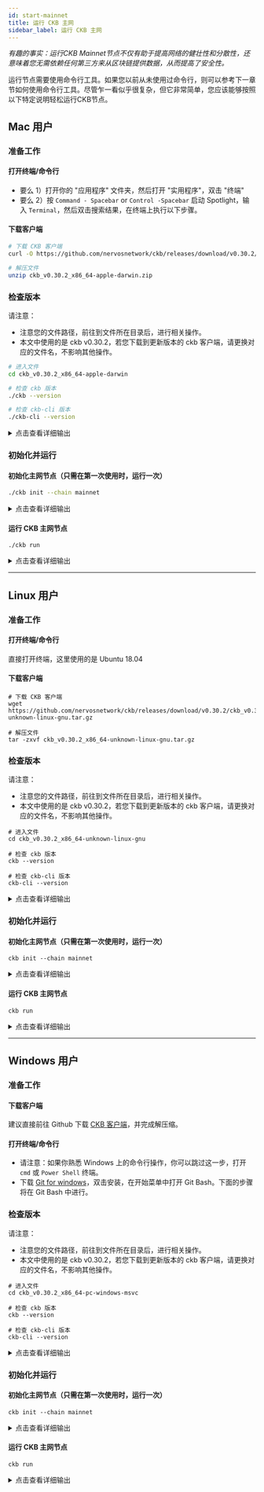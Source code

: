 ```yaml
---
id: start-mainnet
title: 运行 CKB 主网
sidebar_label: 运行 CKB 主网
---
```

*有趣的事实：运行CKB Mainnet节点不仅有助于提高网络的健壮性和分散性，还意味着您无需依赖任何第三方来从区块链提供数据，从而提高了安全性。*

运行节点需要使用命令行工具。如果您以前从未使用过命令行，则可以参考下一章节如何使用命令行工具。尽管乍一看似乎很复杂，但它非常简单，您应该能够按照以下特定说明轻松运行CKB节点。

## Mac 用户

### 准备工作

#### 打开终端/命令行

* 要么 1）打开你的 "应用程序" 文件夹，然后打开 "实用程序"，双击 "终端"
* 要么 2）按 `Command - Spacebar` or `Control -Spacebar` 启动 Spotlight，输入 `Terminal`，然后双击搜索结果，在终端上执行以下步骤。

#### 下载客户端

```bash
# 下载 CKB 客户端
curl -O https://github.com/nervosnetwork/ckb/releases/download/v0.30.2/ckb_v0.30.2_x86_64-apple-darwin.zip

# 解压文件
unzip ckb_v0.30.2_x86_64-apple-darwin.zip

```

### 检查版本

请注意：
* 注意您的文件路径，前往到文件所在目录后，进行相关操作。
* 本文中使用的是 ckb v0.30.2，若您下载到更新版本的 ckb 客户端，请更换对应的文件名，不影响其他操作。

```bash
# 进入文件
cd ckb_v0.30.2_x86_64-apple-darwin

# 检查 ckb 版本
./ckb --version

# 检查 ckb-cli 版本
./ckb-cli --version
```

<details>
<summary>点击查看详细输出</summary>

```bash
cd ckb_v0.30.2_x86_64-apple-darwin

$ ./ckb --version
ckb 0.30.2 (4382236 2020-04-02)

$ ./ckb-cli --version
ckb-cli 0.30.0 (2a7ed95 2020-03-20)
```
</details>


### 初始化并运行

#### 初始化主网节点（只需在第一次使用时，运行一次）

```bash
./ckb init --chain mainnet
```

<details>
<summary>点击查看详细输出</summary>

```bash
$ ./ckb init --chain mainnet

WARN: mining feature is disabled because of lacking the block assembler config options
Initialized CKB directory in /Users/(NAME)/Documents/ckb_v0.30.2_x86_64-apple-darwin # 路径不同，此处略有差异
create ckb.toml
create ckb-miner.toml
```
</details>

#### 运行 CKB 主网节点

```
./ckb run
```

<details>
<summary>点击查看详细输出</summary>

```bash
$ ./ckb run

**2020-04-08 10:57:32.288 +08:00 main INFO sentry  sentry is disabled
**2020-04-08 10:57:32.401 +08:00 main INFO main  Miner is disabled, edit ckb.toml to enable it
**2020-04-08 10:57:32.418 +08:00 main INFO ckb-db  Initialize a new database
**2020-04-08 10:57:32.661 +08:00 main INFO ckb-db  Init database version 20191127135521
**2020-04-08 10:57:32.668 +08:00 main INFO ckb-chain  Start: loading live cells ...
**2020-04-08 10:57:32.669 +08:00 main INFO ckb-chain  Done: total 2 transactions.
**2020-04-08 10:57:32.675 +08:00 main INFO main  ckb version: 0.30.2 (4382236 2020-04-02)
**2020-04-08 10:57:32.675 +08:00 main INFO main  chain genesis hash: 0x92b197aa1fba0f63633922c61c92375c9c074a93e85963554f5499fe1450d0e5
...
...
**2020-04-08 10:57:33.963 +08:00 ChainService INFO ckb-chain  block: 1, hash: 0x2567f226c73b04a6cb3ef04b3bb10ab99f37850794cd9569be7de00bac4db875, epoch: 0(1/1743), total_diff: 0x3b1bb3d4c1376a, txs: 1
**2020-04-08 10:57:33.965 +08:00 ChainService INFO ckb-chain  block: 2, hash: 0x2af0fc6ec802df6d1da3db2bfdd59159d210645092a3df82125d20b523e0ea83, epoch: 0(2/1743), total_diff: 0x58a98dbf21d31f, txs: 1
```
</details>

---

## Linux 用户

### 准备工作

#### 打开终端/命令行

直接打开终端，这里使用的是 Ubuntu 18.04

#### 下载客户端

```shell
# 下载 CKB 客户端
wget https://github.com/nervosnetwork/ckb/releases/download/v0.30.2/ckb_v0.30.2_x86_64-unknown-linux-gnu.tar.gz

# 解压文件
tar -zxvf ckb_v0.30.2_x86_64-unknown-linux-gnu.tar.gz
```

### 检查版本

请注意：
* 注意您的文件路径，前往到文件所在目录后，进行相关操作。
* 本文中使用的是 ckb v0.30.2，若您下载到更新版本的 ckb 客户端，请更换对应的文件名，不影响其他操作。

```shell
# 进入文件
cd ckb_v0.30.2_x86_64-unknown-linux-gnu

# 检查 ckb 版本
ckb --version

# 检查 ckb-cli 版本
ckb-cli --version
```

<details>
<summary>点击查看详细输出</summary>

```shell
cd ckb_v0.30.2_x86_64-unknown-linux-gnu

ckb --version
ckb 0.30.2 (4382236 2020-04-02)

ckb-cli --version
ckb-cli 0.30.0 (2a7ed95 2020-03-20)
```

</details>

### 初始化并运行

#### 初始化主网节点（只需在第一次使用时，运行一次）

```shell
ckb init --chain mainnet
```

<details>
<summary>点击查看详细输出</summary>

```shell
ckb init --chain mainnet

WARN: mining feature is disabled because of lacking the block assembler config options
Initialized CKB directory in /home/username/ckb_v0.30.0_x86_64-unknown-linux-gnu # 路径不同，此处略有差异
create ckb.toml
create ckb-miner.toml
```
</details>

#### 运行 CKB 主网节点

```
ckb run
```

<details>
<summary>点击查看详细输出</summary>

```shell
ckb run

2020-04-08 10:57:32.288 +08:00 main INFO sentry  sentry is disabled
2020-04-08 10:57:32.401 +08:00 main INFO main  Miner is disabled, edit ckb.toml to enable it
2020-04-08 10:57:32.418 +08:00 main INFO ckb-db  Initialize a new database
2020-04-08 10:57:32.661 +08:00 main INFO ckb-db  Init database version 20191127135521
2020-04-08 10:57:32.668 +08:00 main INFO ckb-chain  Start: loading live cells ...
2020-04-08 10:57:32.669 +08:00 main INFO ckb-chain  Done: total 2 transactions.
2020-04-08 10:57:32.675 +08:00 main INFO main  ckb version: 0.30.2 (4382236 2020-04-02)
2020-04-08 10:57:32.675 +08:00 main INFO main  chain genesis hash: 0x92b197aa1fba0f63633922c61c92375c9c074a93e85963554f5499fe1450d0e5
...
...
2020-04-08 10:57:33.963 +08:00 ChainService INFO ckb-chain  block: 1, hash: 0x2567f226c73b04a6cb3ef04b3bb10ab99f37850794cd9569be7de00bac4db875, epoch: 0(1/1743), total_diff: 0x3b1bb3d4c1376a, txs: 1
2020-04-08 10:57:33.965 +08:00 ChainService INFO ckb-chain  block: 2, hash: 0x2af0fc6ec802df6d1da3db2bfdd59159d210645092a3df82125d20b523e0ea83, epoch: 0(2/1743), total_diff: 0x58a98dbf21d31f, txs: 1
```
</details>

---

## Windows 用户

### 准备工作

#### 下载客户端

建议直接前往 Github 下载 [CKB 客户端](https://github.com/nervosnetwork/ckb/releases/latest)，并完成解压缩。

#### 打开终端/命令行

* 请注意：如果你熟悉 Windows 上的命令行操作，你可以跳过这一步，打开 `cmd` 或 `Power Shell` 终端。
* 下载 [Git for windows](https://git-scm.com/downloads)，双击安装，在开始菜单中打开 Git Bash。下面的步骤将在 Git Bash 中进行。

### 检查版本

请注意：
* 注意您的文件路径，前往到文件所在目录后，进行相关操作。
* 本文中使用的是 ckb v0.30.2，若您下载到更新版本的 ckb 客户端，请更换对应的文件名，不影响其他操作。

```shell
# 进入文件
cd ckb_v0.30.2_x86_64-pc-windows-msvc

# 检查 ckb 版本
ckb --version

# 检查 ckb-cli 版本
ckb-cli --version
```

<details>
<summary>点击查看详细输出</summary>

```shell
cd ckb_v0.30.2_x86_64-pc-windows-msvc

ckb --version
ckb 0.30.2 (4382236 2020-04-02)

ckb-cli --version
ckb-cli 0.30.0 (2a7ed95 2020-03-20)
```

</details>


### 初始化并运行

#### 初始化主网节点（只需在第一次使用时，运行一次）

```shell
ckb init --chain mainnet
```

<details>
<summary>点击查看详细输出</summary>

```shell
ckb init --chain mainnet

WARN: mining feature is disabled because of lacking the block assembler config options
Initialized CKB directory in D:\ckb\ckb_v0.30.2_x86_64-pc-windows-msvc # 路径不同，此处略有差异
create ckb.toml
create ckb-miner.toml
```
</details>

#### 运行 CKB 主网节点

```
ckb run
```

<details>
<summary>点击查看详细输出</summary>

```shell
ckb run

2020-04-08 10:57:32.288 +08:00 main INFO sentry  sentry is disabled
2020-04-08 10:57:32.401 +08:00 main INFO main  Miner is disabled, edit ckb.toml to enable it
2020-04-08 10:57:32.418 +08:00 main INFO ckb-db  Initialize a new database
2020-04-08 10:57:32.661 +08:00 main INFO ckb-db  Init database version 20191127135521
2020-04-08 10:57:32.668 +08:00 main INFO ckb-chain  Start: loading live cells ...
2020-04-08 10:57:32.669 +08:00 main INFO ckb-chain  Done: total 2 transactions.
2020-04-08 10:57:32.675 +08:00 main INFO main  ckb version: 0.30.2 (4382236 2020-04-02)
2020-04-08 10:57:32.675 +08:00 main INFO main  chain genesis hash: 0x92b197aa1fba0f63633922c61c92375c9c074a93e85963554f5499fe1450d0e5
...
...
2020-04-08 10:57:33.963 +08:00 ChainService INFO ckb-chain  block: 1, hash: 0x2567f226c73b04a6cb3ef04b3bb10ab99f37850794cd9569be7de00bac4db875, epoch: 0(1/1743), total_diff: 0x3b1bb3d4c1376a, txs: 1
2020-04-08 10:57:33.965 +08:00 ChainService INFO ckb-chain  block: 2, hash: 0x2af0fc6ec802df6d1da3db2bfdd59159d210645092a3df82125d20b523e0ea83, epoch: 0(2/1743), total_diff: 0x58a98dbf21d31f, txs: 1
```
</details>